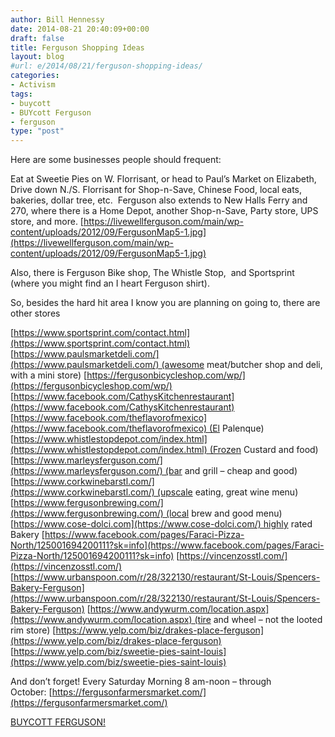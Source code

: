 ```yaml
---
author: Bill Hennessy
date: 2014-08-21 20:40:09+00:00
draft: false
title: Ferguson Shopping Ideas
layout: blog
#url: e/2014/08/21/ferguson-shopping-ideas/
categories:
- Activism
tags:
- buycott
- BUYcott Ferguson
- ferguson
type: "post"
---
```


Here are some businesses people should frequent:







Eat at Sweetie Pies on W. Florrisant, or head to Paul’s Market on Elizabeth, Drive down N./S. Florrisant for Shop-n-Save, Chinese Food, local eats, bakeries, dollar tree, etc.  Ferguson also extends to New Halls Ferry and 270, where there is a Home Depot, another Shop-n-Save, Party store, UPS store, and more.
[https://livewellferguson.com/main/wp-content/uploads/2012/09/FergusonMap5-1.jpg](https://livewellferguson.com/main/wp-content/uploads/2012/09/FergusonMap5-1.jpg)









Also, there is Ferguson Bike shop, The Whistle Stop,  and Sportsprint (where you might find an I heart Ferguson shirt).









So, besides the hard hit area I know you are planning on going to, there are other stores

[https://www.sportsprint.com/contact.html](https://www.sportsprint.com/contact.html)
[https://www.paulsmarketdeli.com/](https://www.paulsmarketdeli.com/) (awesome meat/butcher shop and deli, with a mini store)
[https://fergusonbicycleshop.com/wp/](https://fergusonbicycleshop.com/wp/)
[https://www.facebook.com/CathysKitchenrestaurant](https://www.facebook.com/CathysKitchenrestaurant)
[https://www.facebook.com/theflavorofmexico](https://www.facebook.com/theflavorofmexico) (El Palenque)
[https://www.whistlestopdepot.com/index.html](https://www.whistlestopdepot.com/index.html) (Frozen Custard and food)
[https://www.marleysferguson.com/](https://www.marleysferguson.com/) (bar and grill – cheap and good)
[https://www.corkwinebarstl.com/](https://www.corkwinebarstl.com/) (upscale eating, great wine menu)
[https://www.fergusonbrewing.com/](https://www.fergusonbrewing.com/) (local brew and good menu)
[https://www.cose-dolci.com](https://www.cose-dolci.com/) highly rated Bakery
[https://www.facebook.com/pages/Faraci-Pizza-North/125001694200111?sk=info](https://www.facebook.com/pages/Faraci-Pizza-North/125001694200111?sk=info)
[https://vincenzosstl.com/](https://vincenzosstl.com/)
[https://www.urbanspoon.com/r/28/322130/restaurant/St-Louis/Spencers-Bakery-Ferguson](https://www.urbanspoon.com/r/28/322130/restaurant/St-Louis/Spencers-Bakery-Ferguson)
[https://www.andywurm.com/location.aspx](https://www.andywurm.com/location.aspx) (tire and wheel – not the looted rim store)
[https://www.yelp.com/biz/drakes-place-ferguson](https://www.yelp.com/biz/drakes-place-ferguson)
[https://www.yelp.com/biz/sweetie-pies-saint-louis](https://www.yelp.com/biz/sweetie-pies-saint-louis)

And don’t forget!
Every Saturday Morning 8 am-noon – through October: [https://fergusonfarmersmarket.com/](https://fergusonfarmersmarket.com/)

[BUYCOTT FERGUSON!](https://hennessysview.com/2014/08/18/buycott-ferguson/)


